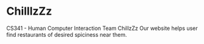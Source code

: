 # ChilllzZz
CS341 - Human Computer Interaction  Team ChillzZz  Our website helps user find restaurants of desired spiciness near them.
